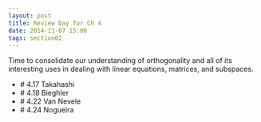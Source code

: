 ```yaml
---
layout: post
title: Review Day for Ch 4
date: 2014-11-07 15:00
tags: section02
---
```


Time to consolidate our understanding of orthogonality and all of its
interesting uses in dealing with linear equations, matrices, and subspaces.

 * \# 4.17 Takahashi
 * \# 4.18 Bieghler
 * \# 4.22 Van Nevele
 * \# 4.24 Nogueira
